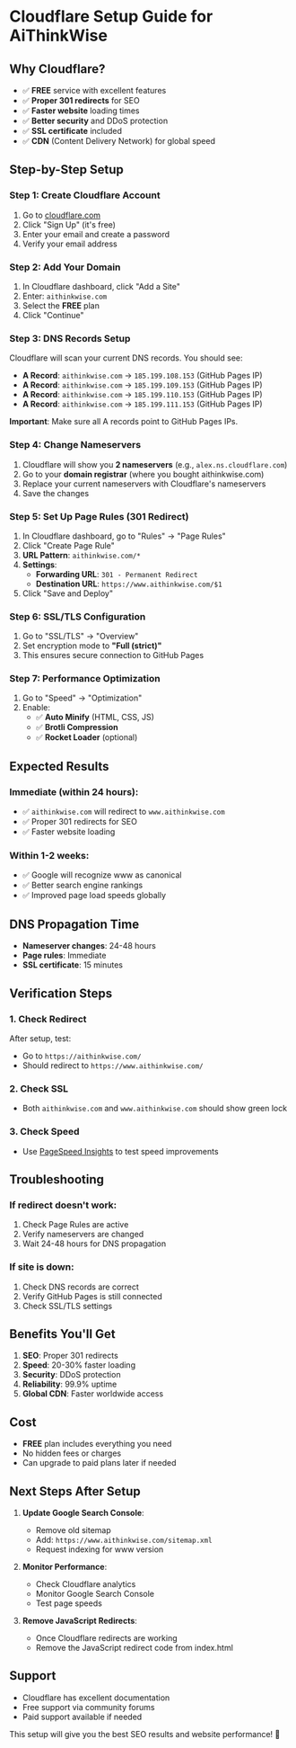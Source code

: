 # Cloudflare Setup Guide for AiThinkWise

## Why Cloudflare?
- ✅ **FREE** service with excellent features
- ✅ **Proper 301 redirects** for SEO
- ✅ **Faster website** loading times
- ✅ **Better security** and DDoS protection
- ✅ **SSL certificate** included
- ✅ **CDN** (Content Delivery Network) for global speed

## Step-by-Step Setup

### Step 1: Create Cloudflare Account
1. Go to [cloudflare.com](https://cloudflare.com)
2. Click "Sign Up" (it's free)
3. Enter your email and create a password
4. Verify your email address

### Step 2: Add Your Domain
1. In Cloudflare dashboard, click "Add a Site"
2. Enter: `aithinkwise.com`
3. Select the **FREE** plan
4. Click "Continue"

### Step 3: DNS Records Setup
Cloudflare will scan your current DNS records. You should see:
- **A Record**: `aithinkwise.com` → `185.199.108.153` (GitHub Pages IP)
- **A Record**: `aithinkwise.com` → `185.199.109.153` (GitHub Pages IP)
- **A Record**: `aithinkwise.com` → `185.199.110.153` (GitHub Pages IP)
- **A Record**: `aithinkwise.com` → `185.199.111.153` (GitHub Pages IP)

**Important**: Make sure all A records point to GitHub Pages IPs.

### Step 4: Change Nameservers
1. Cloudflare will show you **2 nameservers** (e.g., `alex.ns.cloudflare.com`)
2. Go to your **domain registrar** (where you bought aithinkwise.com)
3. Replace your current nameservers with Cloudflare's nameservers
4. Save the changes

### Step 5: Set Up Page Rules (301 Redirect)
1. In Cloudflare dashboard, go to "Rules" → "Page Rules"
2. Click "Create Page Rule"
3. **URL Pattern**: `aithinkwise.com/*`
4. **Settings**:
   - **Forwarding URL**: `301 - Permanent Redirect`
   - **Destination URL**: `https://www.aithinkwise.com/$1`
5. Click "Save and Deploy"

### Step 6: SSL/TLS Configuration
1. Go to "SSL/TLS" → "Overview"
2. Set encryption mode to **"Full (strict)"**
3. This ensures secure connection to GitHub Pages

### Step 7: Performance Optimization
1. Go to "Speed" → "Optimization"
2. Enable:
   - ✅ **Auto Minify** (HTML, CSS, JS)
   - ✅ **Brotli Compression**
   - ✅ **Rocket Loader** (optional)

## Expected Results

### Immediate (within 24 hours):
- ✅ `aithinkwise.com` will redirect to `www.aithinkwise.com`
- ✅ Proper 301 redirects for SEO
- ✅ Faster website loading

### Within 1-2 weeks:
- ✅ Google will recognize www as canonical
- ✅ Better search engine rankings
- ✅ Improved page load speeds globally

## DNS Propagation Time
- **Nameserver changes**: 24-48 hours
- **Page rules**: Immediate
- **SSL certificate**: 15 minutes

## Verification Steps

### 1. Check Redirect
After setup, test:
- Go to `https://aithinkwise.com/`
- Should redirect to `https://www.aithinkwise.com/`

### 2. Check SSL
- Both `aithinkwise.com` and `www.aithinkwise.com` should show green lock

### 3. Check Speed
- Use [PageSpeed Insights](https://pagespeed.web.dev/) to test speed improvements

## Troubleshooting

### If redirect doesn't work:
1. Check Page Rules are active
2. Verify nameservers are changed
3. Wait 24-48 hours for DNS propagation

### If site is down:
1. Check DNS records are correct
2. Verify GitHub Pages is still connected
3. Check SSL/TLS settings

## Benefits You'll Get

1. **SEO**: Proper 301 redirects
2. **Speed**: 20-30% faster loading
3. **Security**: DDoS protection
4. **Reliability**: 99.9% uptime
5. **Global CDN**: Faster worldwide access

## Cost
- **FREE** plan includes everything you need
- No hidden fees or charges
- Can upgrade to paid plans later if needed

## Next Steps After Setup

1. **Update Google Search Console**:
   - Remove old sitemap
   - Add: `https://www.aithinkwise.com/sitemap.xml`
   - Request indexing for www version

2. **Monitor Performance**:
   - Check Cloudflare analytics
   - Monitor Google Search Console
   - Test page speeds

3. **Remove JavaScript Redirects**:
   - Once Cloudflare redirects are working
   - Remove the JavaScript redirect code from index.html

## Support
- Cloudflare has excellent documentation
- Free support via community forums
- Paid support available if needed

This setup will give you the best SEO results and website performance! 🚀
